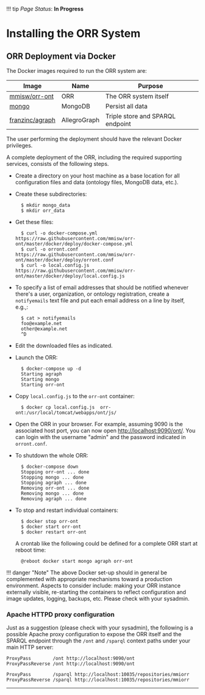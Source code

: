 !!! tip
    _Page Status_: **In Progress**
    
# Installing the ORR System

## ORR Deployment via Docker

The Docker images required to run the ORR system are:

| Image |  Name |  Purpose |
|-|-|-|
| [mmisw/orr-ont]   | ORR          | The ORR system itself |
| [mongo]           | MongoDB      | Persist all data |
| [franzinc/agraph] | AllegroGraph | Triple store and SPARQL endpoint |

The user performing the deployment should have the relevant Docker privileges.


A complete deployment of the ORR, including the required supporting services,
consists of the following steps.

- Create a directory on your host machine as a base location for all
  configuration files and data (ontology files, MongoDB data, etc.).

- Create these subdirectories:

        $ mkdir mongo_data
        $ mkdir orr_data
    
- Get these files:

        $ curl -o docker-compose.yml https://raw.githubusercontent.com/mmisw/orr-ont/master/docker/deploy/docker-compose.yml
        $ curl -o orront.conf        https://raw.githubusercontent.com/mmisw/orr-ont/master/docker/deploy/orront.conf
        $ curl -o local.config.js    https://raw.githubusercontent.com/mmisw/orr-ont/master/docker/deploy/local.config.js

- To specify a list of email addresses that should be notified whenever there's a
user, organization, or ontology registration, create a `notifyemails` text file and put each
email address on a line by itself, e.g.,:

        $ cat > notifyemails
        foo@example.net
        other@example.net
        ^D

- Edit the downloaded files as indicated.

- Launch the ORR:

        $ docker-compose up -d
        Starting agraph
        Starting mongo
        Starting orr-ont
    
- Copy `local.config.js` to the `orr-ont` container:

        $ docker cp local.config.js  orr-ont:/usr/local/tomcat/webapps/ont/js/
    
- Open the ORR in your browser. For example, assuming 9090 is the associated host port,
  you can now open [http://localhost:9090/ont/](http://localhost:9090/ont/).
  You can login with the username "admin" and the password indicated in `orront.conf`.
 

- To shutdown the whole ORR:

        $ docker-compose down
        Stopping orr-ont ... done
        Stopping mongo ... done
        Stopping agraph ... done
        Removing orr-ont ... done
        Removing mongo ... done
        Removing agraph ... done


- To stop and restart individual containers:

        $ docker stop orr-ont
        $ docker start orr-ont
        $ docker restart orr-ont

    A crontab like the following could be defined for a complete ORR start at reboot time:
     
        @reboot docker start mongo agraph orr-ont



!!! danger "Note" 
    The above Docker set-up should in general be complemented with appropriate
    mechanisms toward a production environment.
    Aspects to consider include:
    making your ORR instance externally visible, re-starting the containers to reflect configuration
    and image updates, logging, backups, etc.
    Please check with your sysadmin.


### Apache HTTPD proxy configuration

Just as a suggestion (please check with your sysadmin), the following is a possible Apache
proxy configuration to expose the ORR itself and the SPARQL endpoint through the `/ont`
and `/sparql` context paths under your main HTTP server:

    ProxyPass        /ont http://localhost:9090/ont
    ProxyPassReverse /ont http://localhost:9090/ont

    ProxyPass        /sparql http://localhost:10035/repositories/mmiorr
    ProxyPassReverse /sparql http://localhost:10035/repositories/mmiorr



-------------
[mmisw/orr-ont]: https://hub.docker.com/r/mmisw/orr-ont/
[mongo]: https://hub.docker.com/_/mongo/
[franzinc/agraph]: https://hub.docker.com/r/franzinc/agraph/
